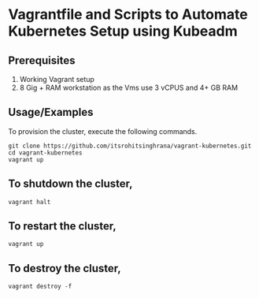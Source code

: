 
# Vagrantfile and Scripts to Automate Kubernetes Setup using Kubeadm 
## Prerequisites

1. Working Vagrant setup
2. 8 Gig + RAM workstation as the Vms use 3 vCPUS and 4+ GB RAM


## Usage/Examples

To provision the cluster, execute the following commands.

```shell
git clone https://github.com/itsrohitsinghrana/vagrant-kubernetes.git
cd vagrant-kubernetes
vagrant up
```


## To shutdown the cluster, 

```shell
vagrant halt
```

## To restart the cluster,

```shell
vagrant up
```

## To destroy the cluster, 

```shell
vagrant destroy -f
```
